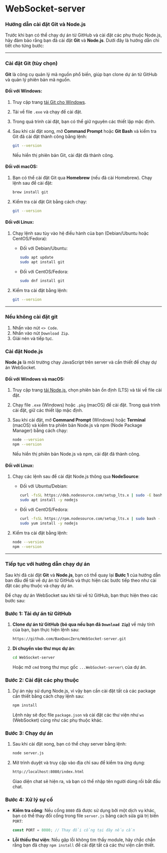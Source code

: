 # WebSocket-server

### Hướng dẫn cài đặt Git và Node.js

Trước khi bạn có thể chạy dự án từ GitHub và cài đặt các phụ thuộc Node.js, hãy đảm bảo rằng bạn đã cài đặt **Git** và **Node.js**. Dưới đây là hướng dẫn chi tiết cho từng bước:

---

### Cài đặt Git (tùy chọn)

**Git** là công cụ quản lý mã nguồn phổ biến, giúp bạn clone dự án từ GitHub và quản lý phiên bản mã nguồn.

#### Đối với Windows:

1. Truy cập trang [tải Git cho Windows](https://git-scm.com/download/win).
2. Tải về file `.exe` và chạy để cài đặt.
3. Trong quá trình cài đặt, bạn có thể giữ nguyên các thiết lập mặc định.
4. Sau khi cài đặt xong, mở **Command Prompt** hoặc **Git Bash** và kiểm tra Git đã cài đặt thành công bằng lệnh:

   ```bash
   git --version
   ```

   Nếu hiển thị phiên bản Git, cài đặt đã thành công.

#### Đối với macOS:

1. Bạn có thể cài đặt Git qua **Homebrew** (nếu đã cài Homebrew). Chạy lệnh sau để cài đặt:

   ```bash
   brew install git
   ```

2. Kiểm tra cài đặt Git bằng cách chạy:

   ```bash
   git --version
   ```

#### Đối với Linux:

1. Chạy lệnh sau tùy vào hệ điều hành của bạn (Debian/Ubuntu hoặc CentOS/Fedora):

   - Đối với Debian/Ubuntu:

     ```bash
     sudo apt update
     sudo apt install git
     ```

   - Đối với CentOS/Fedora:

     ```bash
     sudo dnf install git
     ```

2. Kiểm tra cài đặt bằng lệnh:

   ```bash
   git --version
   ```

---

### Nếu không cài đặt git

1. Nhấn vào nút `<> Code`.
2. Nhấn vào nút `Download Zip`.
3. Giải nén và tiếp tục.

### Cài đặt Node.js

**Node.js** là môi trường chạy JavaScript trên server và cần thiết để chạy dự án WebSocket.

#### Đối với Windows và macOS:

1. Truy cập trang [tải Node.js](https://nodejs.org/), chọn phiên bản ổn định (LTS) và tải về file cài đặt.
2. Chạy file `.exe` (Windows) hoặc `.pkg` (macOS) để cài đặt. Trong quá trình cài đặt, giữ các thiết lập mặc định.
3. Sau khi cài đặt, mở **Command Prompt** (Windows) hoặc **Terminal** (macOS) và kiểm tra phiên bản Node.js và npm (Node Package Manager) bằng cách chạy:

   ```bash
   node --version
   npm --version
   ```

   Nếu hiển thị phiên bản Node.js và npm, cài đặt đã thành công.

#### Đối với Linux:

1. Chạy các lệnh sau để cài đặt Node.js thông qua **NodeSource**:

   - Đối với Ubuntu/Debian:

     ```bash
     curl -fsSL https://deb.nodesource.com/setup_lts.x | sudo -E bash -
     sudo apt install -y nodejs
     ```

   - Đối với CentOS/Fedora:

     ```bash
     curl -fsSL https://rpm.nodesource.com/setup_lts.x | sudo bash -
     sudo yum install -y nodejs
     ```

2. Kiểm tra cài đặt bằng lệnh:

   ```bash
   node --version
   npm --version
   ```

---

### Tiếp tục với hướng dẫn chạy dự án

Sau khi đã cài đặt **Git** và **Node.js**, bạn có thể quay lại **Bước 1** của hướng dẫn ban đầu để tải về dự án từ GitHub và thực hiện các bước tiếp theo như cài đặt các phụ thuộc và chạy dự án.

Để chạy dự án WebSocket sau khi tải về từ GitHub, bạn thực hiện theo các bước sau:

### Bước 1: Tải dự án từ GitHub

1. **Clone dự án từ GitHub (bỏ qua nếu bạn đã `Download Zip`)** về máy tính của bạn, bạn thực hiện lệnh sau:

   ```bash
   https://github.com/BaoQuocZero/WebSocket-server.git
   ```

2. **Di chuyển vào thư mục dự án**:

   ```bash
   cd WebSocket-server
   ```

   Hoặc mở `cmd` trong thư mục gốc `...WebSocket-server\` của dự án.

### Bước 2: Cài đặt các phụ thuộc

1. Dự án này sử dụng Node.js, vì vậy bạn cần cài đặt tất cả các package cần thiết bằng cách chạy lệnh sau:

   ```bash
   npm install
   ```

   Lệnh này sẽ đọc file `package.json` và cài đặt các thư viện như `ws` (WebSocket) cũng như các phụ thuộc khác.

### Bước 3: Chạy dự án

1. Sau khi cài đặt xong, bạn có thể chạy server bằng lệnh:

   ```bash
   node server.js
   ```

2. Mở trình duyệt và truy cập vào địa chỉ sau để kiểm tra ứng dụng:

   ```bash
   http://localhost:8080/index.html
   ```

   Giao diện chat sẽ hiện ra, và bạn có thể nhập tên người dùng rồi bắt đầu chat.

### Bước 4: Xử lý sự cố

- **Kiểm tra cổng**: Nếu cổng `8080` đã được sử dụng bởi một dịch vụ khác, bạn có thể thay đổi cổng trong file `server.js` bằng cách sửa giá trị biến `PORT`:

   ```javascript
   const PORT = 8080; // Thay đổi cổng tại đây nếu cần
   ```

- **Lỗi thiếu thư viện**: Nếu gặp lỗi không tìm thấy module, hãy chắc chắn rằng bạn đã chạy `npm install` để cài đặt tất cả các thư viện cần thiết.
